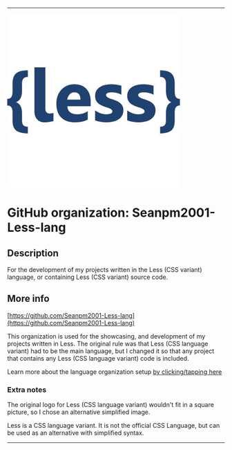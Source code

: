 
***

![LessCSS.jpeg failed to load. The file may be missing or corrupt. Check the file path for errors first.](/AdditionalInfo/1/Seanpm2001-Less-lang/LessCSS.jpeg)

# GitHub organization: Seanpm2001-Less-lang

## Description

For the development of my projects written in the Less (CSS variant) language, or containing Less (CSS variant) source code.

## More info

[https://github.com/Seanpm2001-Less-lang](https://github.com/Seanpm2001-Less-lang)

This organization is used for the showcasing, and development of my projects written in Less. The original rule was that Less (CSS language variant) had to be the main language, but I changed it so that any project that contains any Less (CSS language variant) code is included.

Learn more about the language organization setup [by clicking/tapping here](/AdditionalInfo/LanguageOrgs/README.md)

### Extra notes

The original logo for Less (CSS language variant) wouldn't fit in a square picture, so I chose an alternative simplified image.

Less is a CSS language variant. It is not the official CSS Language, but can be used as an alternative with simplified syntax.

***

